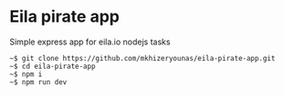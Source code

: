 # Eila pirate app
Simple express app for eila.io nodejs tasks

```
~$ git clone https://github.com/mkhizeryounas/eila-pirate-app.git
~$ cd eila-pirate-app
~$ npm i
~$ npm run dev
```
